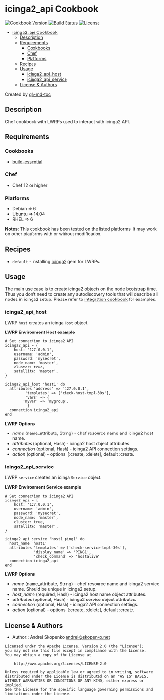 # icinga2_api Cookbook

[![Cookbook Version](https://img.shields.io/cookbook/v/icinga2_api.svg)](https://supermarket.chef.io/cookbooks/icinga2_api)
[![Build Status](https://secure.travis-ci.org/scopenco/chef-icinga2_api.png?branch=master)](http://travis-ci.org/scopenco/chef-icinga2_api)
[![License](https://img.shields.io/badge/license-Apache_2-blue.svg)](https://www.apache.org/licenses/LICENSE-2.0)

   * [icinga2_api Cookbook](#icinga2_api-cookbook)
      * [Description](#description)
      * [Requirements](#requirements)
         * [Cookbooks](#cookbooks)
         * [Chef](#chef)
         * [Platforms](#platforms)
      * [Recipes](#recipes)
      * [Usage](#usage)
         * [icinga2_api_host](#icinga2_api_host)
         * [icinga2_api_service](#icinga2_api_service)
      * [License &amp; Authors](#license--authors)

Created by [gh-md-toc](https://github.com/ekalinin/github-markdown-toc)

## Description

Chef cookbook with LWRPs used to interact with icinga2 API.

## Requirements

### Cookbooks

- [build-essential](https://supermarket.chef.io/cookbooks/build-essential)

### Chef

* Chef 12 or higher

### Platforms

* Debian => 6
* Ubuntu => 14.04
* RHEL => 6

**Notes**: This cookbook has been tested on the listed platforms. It may work on other platforms with or without modification.

## Recipes

* `default` - installing [icinga2](https://github.com/bodsch/ruby-icinga2/) gem for LWRPs.

## Usage

The main use case is to create icinga2 objects on the node bootstrap time. Thus you don't need to create any autodiscovery tools that will describe all nodes in icinga2 setup.
Please refer to [integration cookbook](https://github.com/scopenco/chef-icinga2_api/blob/master/test/fixtures/cookbooks/test/recipes/default.rb) for examples.

### icinga2_api_host

LWRP `host` creates an icinga `Host` object.

**LWRP Environment Host example**

```
# Set connection to icinga2 API
icinga2_api = {
    host: '127.0.0.1',
    username: 'admin',
    password: 'mysecret',
    node_name: 'master',
    cluster: true,
    satellite: 'master',
}

icinga2_api_host 'host1' do
  attributes 'address' => '127.0.0.1',
	     'templates' => ['check-host-tmpl-30s'],
	     'vars' => {
		'myvar' => 'mygroup',
	      }
  connection icinga2_api
end
```

**LWRP Options**

- *name* (name_attribute, String)           - chef resource name and icinga2 host name.
- *attributes* (optional, Hash)             - icinga2 host object attributes.
- *connection* (optional, Hash)             - icinga2 API connection settings.
- *action* (optional)                       - options: [:create, :delete], default :create.

### icinga2_api_service

LWRP `service` creates an icinga `Service` object.

**LWRP Environment Service example**

```
# Set connection to icinga2 API
icinga2_api = {
    host: '127.0.0.1',
    username: 'admin',
    password: 'mysecret',
    node_name: 'master',
    cluster: true,
    satellite: 'master',
}

icinga2_api_service 'host1_ping1' do
  host_name 'host1'
  attributes 'templates' => ['check-service-tmpl-30s'],
             'display_name' => 'PING1',
             'check_command' => 'hostalive'
  connection icinga2_api
end
```

**LWRP Options**

- *name* (name_attribute, String)           - chef resource name and icinga2 service name. Should be unique in icinga2 setup.
- *host_name* (required, Hash)              - icinga2 host name object attributes.
- *attributes* (optional, Hash)             - icinga2 service object attributes.
- *connection* (optional, Hash)             - icinga2 API connection settings.
- *action* (optional)                       - options: [:create, :delete], default :create.

## License & Authors
- Author:: Andrei Skopenko <andrei@skopenko.net>

```text
Licensed under the Apache License, Version 2.0 (the "License");
you may not use this file except in compliance with the License.
You may obtain a copy of the License at

    http://www.apache.org/licenses/LICENSE-2.0

Unless required by applicable law or agreed to in writing, software
distributed under the License is distributed on an "AS IS" BASIS,
WITHOUT WARRANTIES OR CONDITIONS OF ANY KIND, either express or implied.
See the License for the specific language governing permissions and
limitations under the License.
```
